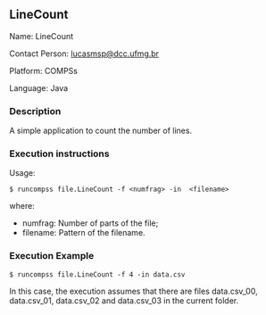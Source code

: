 ## LineCount

Name: LineCount

Contact Person: lucasmsp@dcc.ufmg.br

Platform: COMPSs

Language: Java




### Description

A simple application to count the number of lines. 

###  Execution instructions
Usage:


```$ runcompss file.LineCount -f <numfrag> -in  <filename>```


where:

* numfrag: Number of parts of the file;
* filename: Pattern of the filename.


### Execution Example

```$ runcompss file.LineCount -f 4 -in data.csv```


In this case, the execution assumes that there are files data.csv\_00, data.csv\_01, data.csv\_02 and data.csv\_03 in the current folder.



